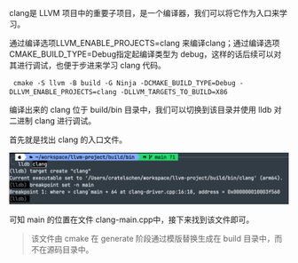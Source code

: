 clang是 LLVM 项目中的重要子项目，是一个编译器，我们可以将它作为入口来学习。

通过编译选项LLVM_ENABLE_PROJECTS=clang 来编译clang；通过编译选项CMAKE_BUILD_TYPE=Debug指定起编译类型为 debug，这样的话后续可以对其进行调试，也便于步进来学习 clang 代码。

```
 cmake -S llvm -B build -G Ninja -DCMAKE_BUILD_TYPE=Debug -DLLVM_ENABLE_PROJECTS=clang -DLLVM_TARGETS_TO_BUILD=X86
```

编译出来的 clang 位于 build/bin 目录中，我们可以切换到该目录并使用 lldb 对二进制 clang 进行调试。

首先就是找出 clang 的入口文件。

![alt text](image.png)

可知 main 的位置在文件 clang-main.cpp中，接下来找到该文件即可。

> 该文件由 cmake 在 generate 阶段通过模版替换生成在 build 目录中，而不在源码目录中。

